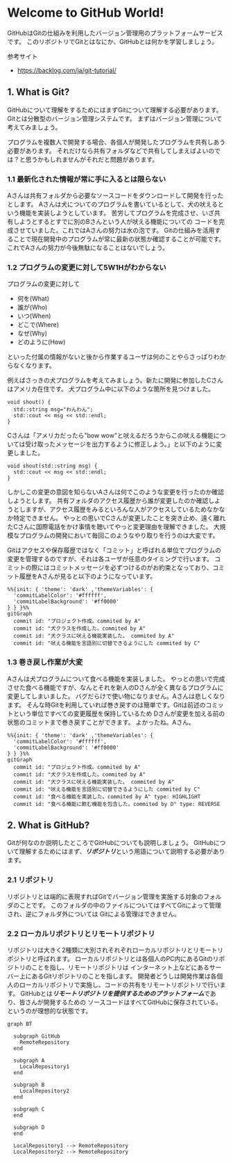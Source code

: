 # Welcome to GitHub World!
GitHubはGitの仕組みを利用したバージョン管理用のプラットフォームサービスです。
このリポジトリでGitとはなにか、GitHubとは何かを学習しましょう。

参考サイト
- https://backlog.com/ja/git-tutorial/

## 1. What is Git?
GitHubについて理解をするためにはまずGitについて理解する必要があります。Gitとは分散型のバージョン管理システムです。
まずはバージョン管理について考えてみましょう。

プログラムを複数人で開発する場合、各個人が開発したプログラムを共有しあう必要があります。
それだけなら共有フォルダなどで共有してしまえばよいのでは？と思うかもしれませんがそれだと問題があります。

### 1.1 最新化された情報が常に手に入るとは限らない

Aさんは共有フォルダから必要なソースコードをダウンロードして開発を行ったとします。
Aさんは犬についてのプログラムを書いているとして、犬の吠えるという機能を実装しようとしています。
苦労してプログラムを完成させ、いざ共有しようとするとすでに別のBさんという人が吠える機能についての
コードを完成させていました。これではAさんの努力は水の泡です。
Gitの仕組みを活用することで現在開発中のプログラムが常に最新の状態か確認することが可能です。
これでAさんの努力が今後無駄になることはないでしょう。

### 1.2 プログラムの変更に対して5W1Hがわからない

プログラムの変更に対して
- 何を(What)
- 誰が(Who)
- いつ(When)
- どこで(Where)
- なぜ(Why)
- どのように(How)

といった付属の情報がないと後から作業するユーザは何のことやらさっぱりわからなくなります。

例えばさっきの犬プログラムを考えてみましょう。新たに開発に参加したCさんはアメリカ在住です。
犬プログラム中に以下のような箇所を見つけました。

```
void shout() {
  std::string msg="わんわん";
  std::cout << msg << std::endl;
}
```

Cさんは「アメリカだったら"bow wow"と吠えるだろうからこの吠える機能については受け取ったメッセージを出力するように修正しよう。」と以下のように変更しました。

```
void shout(std::string msg) {
  std::cout << msg << std::endl;
}
```

しかしこの変更の意図を知らないAさんは何でこのような変更を行ったのか確認しようとします。
共有フォルダのアクセス履歴から誰が変更したのか確認しようとしますが、アクセス履歴をみるといろんな人がアクセスしているためなかなか特定できません。
やっとの思いでCさんが変更したことを突き止め、遠く離れたCさんに国際電話をかけ事情を聴いてやっと変更理由を理解できました。
大規模なプログラムの開発において毎回このようなやり取りを行うのは大変です。

Gitはアクセスや保存履歴ではなく「コミット」と呼ばれる単位でプログラムの変更を管理するのですが、それは各ユーザが任意のタイミングで行います。
コミットの際にはコミットメッセージを必ずつけるのがお約束となっており、コミット履歴をAさんが見ると以下のようになっています。

``` mermaid
%%{init: { 'theme': 'dark' ,'themeVariables': {
  'commitLabelColor': '#ffffff',
  'commitLabelBackground': '#ff0000'
} } }%%
gitGraph
  commit id: "プロジェクト作成。commited by A"
  commit id: "犬クラスを作成した。commited by A"
  commit id: "犬クラスに吠える機能実装した。 commited by A"
  commit id: "吠える機能を言語別に切替できるようにした commited by C"
```

### 1.3 巻き戻し作業が大変
Aさんは犬プログラムについて食べる機能を実装しました。
やっとの思いで完成させた食べる機能ですが、なんとそれを新人のDさんが全く異なるプログラムに変更してしまいました。
バグだらけで使い物になりません。Aさんは悲しくなります。
そんな時Gitを利用していれば巻き戻すのは簡単です。Gitは前述のコミットという単位ですべての変更履歴を保持しているため
Dさんが変更を加える前の状態のコミットまで巻き戻すことができます。
よかったね。Aさん。

``` mermaid
%%{init: { 'theme': 'dark' ,'themeVariables': {
  'commitLabelColor': '#ffffff',
  'commitLabelBackground': '#ff0000'
} } }%%
gitGraph
  commit id: "プロジェクト作成。commited by A"
  commit id: "犬クラスを作成した。commited by A"
  commit id: "犬クラスに吠える機能実装した。 commited by A"
  commit id: "吠える機能を言語別に切替できるようにした commited by C"
  commit id: "食べる機能を実装した。commited by A" type: HIGHLIGHT
  commit id: "食べる機能に飲む機能を包含した。commited by D" type: REVERSE
```

## 2. What is GitHub?
Gitが何なのか説明したところでGitHubについても説明しましょう。
GitHubについて理解するためにはまず、***リポジトリ***という用語について説明する必要があります。

### 2.1 リポジトリ
リポジトリとは端的に表現すればGitでバージョン管理を実施する対象のフォルダのことです。
このフォルダの中のファイルについてはすべてGitによって管理され、逆にフォルダ外については
Gitによる管理はできません。

### 2.2 ローカルリポジトリとリモートリポジトリ
リポジトリは大きく2種類に大別されそれぞれローカルリポジトリとリモートリポジトリと呼ばれます。
ローカルリポジトリとは各個人のPC内にあるGitのリポジトリのことを指し、リモートリポジトリは
インターネット上などにあるサーバー上にあるGitリポジトリのことを指します。
開発者どうしは開発作業は各個人のローカルリポジトリで実施し、コードの共有をリモートリポジトリで行います。
GitHubとは***リモートリポジトリを提供するためのプラットフォーム***であり、皆さんが開発するための
ソースコードはすべてGitHubに保存されている。というのが理想的な状態です。


``` mermaid
graph BT

  subgraph GitHub
    RemoteRepository
  end
  
  subgraph A 
    LocalRepository1
  end
  
  subgraph B
    LocalRepository2
  end
  
  subgraph C
  end
  
  subgraph D
  end
  
  LocalRepository1 --> RemoteRepository
  LocalRepository2 --> RemoteRepository
  
```
